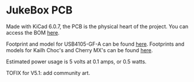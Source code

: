 # JukeBox PCB
Made with KiCad 6.0.7, the PCB is the physical heart of the project. You can access the BOM [here](https://www.digikey.com/en/mylists/list/QC5ACPN0J3).

Footprint and model for USB4105-GF-A can be found [here](https://www.digikey.com/en/products/detail/gct/usb4105-gf-a/11198441). Footprints and models for Kailh Choc's and Cherry MX's can be found [here](https://github.com/kiswitch/kiswitch).

Estimated power usage is 5 volts at 0.1 amps, or 0.5 watts.

TOFIX for V5.1: add community art.
